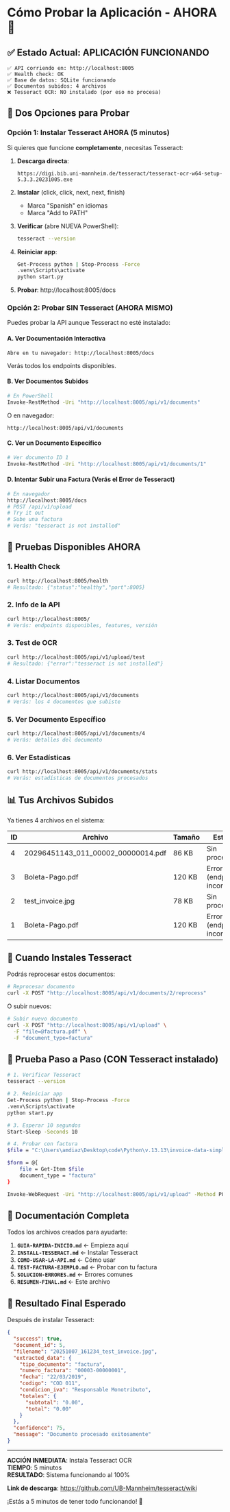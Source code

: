 # Cómo Probar la Aplicación - AHORA 🚀

## ✅ Estado Actual: APLICACIÓN FUNCIONANDO

```
✅ API corriendo en: http://localhost:8005
✅ Health check: OK
✅ Base de datos: SQLite funcionando
✅ Documentos subidos: 4 archivos
❌ Tesseract OCR: NO instalado (por eso no procesa)
```

## 🎯 Dos Opciones para Probar

### **Opción 1: Instalar Tesseract AHORA (5 minutos)**

Si quieres que funcione **completamente**, necesitas Tesseract:

1. **Descarga directa**:
   ```
   https://digi.bib.uni-mannheim.de/tesseract/tesseract-ocr-w64-setup-5.3.3.20231005.exe
   ```

2. **Instalar** (click, click, next, next, finish)
   - Marca "Spanish" en idiomas
   - Marca "Add to PATH"

3. **Verificar** (abre NUEVA PowerShell):
   ```bash
   tesseract --version
   ```

4. **Reiniciar app**:
   ```bash
   Get-Process python | Stop-Process -Force
   .venv\Scripts\activate
   python start.py
   ```

5. **Probar**: http://localhost:8005/docs

### **Opción 2: Probar SIN Tesseract (AHORA MISMO)**

Puedes probar la API aunque Tesseract no esté instalado:

#### **A. Ver Documentación Interactiva**

```
Abre en tu navegador: http://localhost:8005/docs
```

Verás todos los endpoints disponibles.

#### **B. Ver Documentos Subidos**

```bash
# En PowerShell
Invoke-RestMethod -Uri "http://localhost:8005/api/v1/documents"
```

O en navegador:
```
http://localhost:8005/api/v1/documents
```

#### **C. Ver un Documento Específico**

```bash
# Ver documento ID 1
Invoke-RestMethod -Uri "http://localhost:8005/api/v1/documents/1"
```

#### **D. Intentar Subir una Factura (Verás el Error de Tesseract)**

```bash
# En navegador
http://localhost:8005/docs
# POST /api/v1/upload
# Try it out
# Sube una factura
# Verás: "tesseract is not installed"
```

## 🧪 Pruebas Disponibles AHORA

### **1. Health Check**
```bash
curl http://localhost:8005/health
# Resultado: {"status":"healthy","port":8005}
```

### **2. Info de la API**
```bash
curl http://localhost:8005/
# Verás: endpoints disponibles, features, versión
```

### **3. Test de OCR**
```bash
curl http://localhost:8005/api/v1/upload/test
# Resultado: {"error":"tesseract is not installed"}
```

### **4. Listar Documentos**
```bash
curl http://localhost:8005/api/v1/documents
# Verás: los 4 documentos que subiste
```

### **5. Ver Documento Específico**
```bash
curl http://localhost:8005/api/v1/documents/4
# Verás: detalles del documento
```

### **6. Ver Estadísticas**
```bash
curl http://localhost:8005/api/v1/documents/stats
# Verás: estadísticas de documentos procesados
```

## 📊 Tus Archivos Subidos

Ya tienes 4 archivos en el sistema:

| ID | Archivo | Tamaño | Estado |
|----|---------|--------|--------|
| 4 | 20296451143_011_00002_00000014.pdf | 86 KB | Sin procesar |
| 3 | Boleta-Pago.pdf | 120 KB | Error (endpoint incorrecto) |
| 2 | test_invoice.jpg | 78 KB | Sin procesar |
| 1 | Boleta-Pago.pdf | 120 KB | Error (endpoint incorrecto) |

## 🚀 Cuando Instales Tesseract

Podrás reprocesar estos documentos:

```bash
# Reprocesar documento
curl -X POST "http://localhost:8005/api/v1/documents/2/reprocess"
```

O subir nuevos:

```bash
# Subir nuevo documento
curl -X POST "http://localhost:8005/api/v1/upload" \
  -F "file=@factura.pdf" \
  -F "document_type=factura"
```

## 🎯 Prueba Paso a Paso (CON Tesseract instalado)

```bash
# 1. Verificar Tesseract
tesseract --version

# 2. Reiniciar app
Get-Process python | Stop-Process -Force
.venv\Scripts\activate
python start.py

# 3. Esperar 10 segundos
Start-Sleep -Seconds 10

# 4. Probar con factura
$file = "C:\Users\amdiaz\Desktop\code\Python\v.13.13\invoice-data-simple-AI\uploads\20251007_155000_test_invoice.jpg"

$form = @{
    file = Get-Item $file
    document_type = "factura"
}

Invoke-WebRequest -Uri "http://localhost:8005/api/v1/upload" -Method POST -Form $form
```

## 📖 Documentación Completa

Todos los archivos creados para ayudarte:

1. **`GUIA-RAPIDA-INICIO.md`** ← Empieza aquí
2. **`INSTALL-TESSERACT.md`** ← Instalar Tesseract
3. **`COMO-USAR-LA-API.md`** ← Cómo usar
4. **`TEST-FACTURA-EJEMPLO.md`** ← Probar con tu factura
5. **`SOLUCION-ERRORES.md`** ← Errores comunes
6. **`RESUMEN-FINAL.md`** ← Este archivo

## 🎉 Resultado Final Esperado

Después de instalar Tesseract:

```json
{
  "success": true,
  "document_id": 5,
  "filename": "20251007_161234_test_invoice.jpg",
  "extracted_data": {
    "tipo_documento": "factura",
    "numero_factura": "00003-00000001",
    "fecha": "22/03/2019",
    "codigo": "COD 011",
    "condicion_iva": "Responsable Monotributo",
    "totales": {
      "subtotal": "0.00",
      "total": "0.00"
    }
  },
  "confidence": 75,
  "message": "Documento procesado exitosamente"
}
```

---

**ACCIÓN INMEDIATA**: Instala Tesseract OCR  
**TIEMPO**: 5 minutos  
**RESULTADO**: Sistema funcionando al 100%

**Link de descarga**: https://github.com/UB-Mannheim/tesseract/wiki

¡Estás a 5 minutos de tener todo funcionando! 🎉


